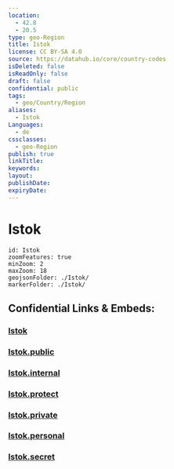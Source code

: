 ```yaml
---
location:
  - 42.8
  - 20.5
type: geo-Region
title: Istok
license: CC BY-SA 4.0
source: https://datahub.io/core/country-codes
isDeleted: false
isReadOnly: false
draft: false
confidential: public
tags:
  - geo/Country/Region
aliases:
  - Istok
Languages:
  - de
cssclasses:
  - geo-Region
publish: true
linkTitle:
keywords:
layout:
publishDate:
expiryDate:
---
```


# Istok

```leaflet
id: Istok
zoomFeatures: true 
minZoom: 2 
maxZoom: 18
geojsonFolder: ./Istok/
markerFolder: ./Istok/
```


## Confidential Links & Embeds: 

### [Istok](/_Standards/Earth/Continent/Europe/Europe~South/Kosovo/districts~Kosovo/Pećki/counties~Pećki/Istok.md) 

### [Istok.public](/_public/Earth/Continent/Europe/Europe~South/Kosovo/districts~Kosovo/Pećki/counties~Pećki/Istok.public.md) 

### [Istok.internal](/_internal/Earth/Continent/Europe/Europe~South/Kosovo/districts~Kosovo/Pećki/counties~Pećki/Istok.internal.md) 

### [Istok.protect](/_protect/Earth/Continent/Europe/Europe~South/Kosovo/districts~Kosovo/Pećki/counties~Pećki/Istok.protect.md) 

### [Istok.private](/_private/Earth/Continent/Europe/Europe~South/Kosovo/districts~Kosovo/Pećki/counties~Pećki/Istok.private.md) 

### [Istok.personal](/_personal/Earth/Continent/Europe/Europe~South/Kosovo/districts~Kosovo/Pećki/counties~Pećki/Istok.personal.md) 

### [Istok.secret](/_secret/Earth/Continent/Europe/Europe~South/Kosovo/districts~Kosovo/Pećki/counties~Pećki/Istok.secret.md)

